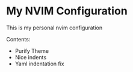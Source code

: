 # My NVIM Configuration

This is my personal nvim configuration

Contents:

- Purify Theme
- Nice indents
- Yaml indentation fix

